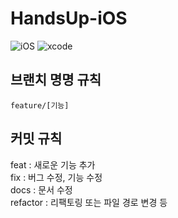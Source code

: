 # HandsUp-iOS

![iOS](https://img.shields.io/badge/iOS-000000?style=for-the-badge&logo=ios&logoColor=white)
![xcode](https://img.shields.io/badge/Xcode-007ACC?style=for-the-badge&logo=Xcode&logoColor=white)

## 브랜치 명명 규칙

`feature/[기능]`

## 커밋 규칙

feat : 새로운 기능 추가  
fix : 버그 수정, 기능 수정  
docs : 문서 수정  
refactor : 리팩토링 또는 파일 경로 변경 등  

